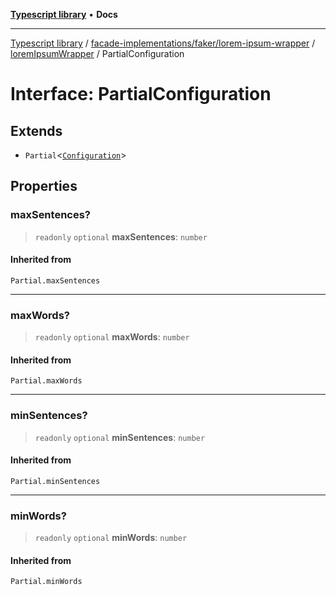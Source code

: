[**Typescript library**](../../../../../../index.md) • **Docs**

***

[Typescript library](../../../../../../modules.md) / [facade-implementations/faker/lorem-ipsum-wrapper](../../../index.md) / [loremIpsumWrapper](../index.md) / PartialConfiguration

# Interface: PartialConfiguration

## Extends

- `Partial`\<[`Configuration`](Configuration.md)\>

## Properties

### maxSentences?

> `readonly` `optional` **maxSentences**: `number`

#### Inherited from

`Partial.maxSentences`

***

### maxWords?

> `readonly` `optional` **maxWords**: `number`

#### Inherited from

`Partial.maxWords`

***

### minSentences?

> `readonly` `optional` **minSentences**: `number`

#### Inherited from

`Partial.minSentences`

***

### minWords?

> `readonly` `optional` **minWords**: `number`

#### Inherited from

`Partial.minWords`

